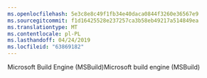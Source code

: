 ```yaml
---
ms.openlocfilehash: 5e3c8e8c49f1fb34e40daca0844f3260e36567e9
ms.sourcegitcommit: f1d16425528e237257ca3b58eb49217a514849ea
ms.translationtype: MT
ms.contentlocale: pl-PL
ms.lasthandoff: 04/24/2019
ms.locfileid: "63869182"
---
```

<span data-ttu-id="c0f50-101">Microsoft Build Engine (MSBuild)</span><span class="sxs-lookup"><span data-stu-id="c0f50-101">Microsoft build engine (MSBuild)</span></span>